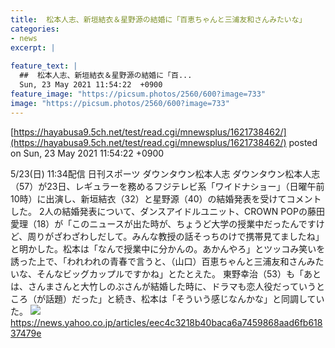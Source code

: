 ```yaml
---
title:  松本人志、新垣結衣＆星野源の結婚に「百恵ちゃんと三浦友和さんみたいな」  
categories:
- news
excerpt: |
  
feature_text: |
  ##  松本人志、新垣結衣＆星野源の結婚に「百...
  Sun, 23 May 2021 11:54:22  +0900
feature_image: "https://picsum.photos/2560/600?image=733"
image: "https://picsum.photos/2560/600?image=733"
---
```


[https://hayabusa9.5ch.net/test/read.cgi/mnewsplus/1621738462/](https://hayabusa9.5ch.net/test/read.cgi/mnewsplus/1621738462/)
posted on Sun, 23 May 2021 11:54:22  +0900

<!--more-->

5/23(日) 11:34配信 日刊スポーツ ダウンタウン松本人志 ダウンタウン松本人志（57）が23日、レギュラーを務めるフジテレビ系「ワイドナショー」（日曜午前10時）に出演し、新垣結衣（32）と星野源（40）の結婚発表を受けてコメントした。 2人の結婚発表について、ダンスアイドルユニット、CROWN POPの藤田愛理（18）が「このニュースが出た時が、ちょうど大学の授業中だったんですけど、周りがざわざわしだして。みんな教授の話そっちのけで携帯見てましたね」と明かした。松本は「なんで授業中に分かんの。あかんやろ」とツッコみ笑いを誘った上で、「われわれの青春で言うと、（山口）百恵ちゃんと三浦友和さんみたいな、そんなビッグカップルですかね」とたとえた。 東野幸治（53）も「あとは、さんまさんと大竹しのぶさんが結婚した時に、ドラマも恋人役だっていうところ（が話題）だった」と続き、松本は「そういう感じなんかな」と同調していた。 ![](https://amd-pctr.c.yimg.jp/r/iwiz-amd/20210523-35230286-nksports-000-1-view.jpg) https://news.yahoo.co.jp/articles/eec4c3218b40baca6a7459868aad6fb61837479e
